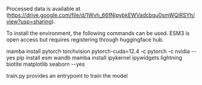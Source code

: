 Processed data is available at (https://drive.google.com/file/d/1Wvh_66fNIpybkEWVadcbqu0smWQiRSYh/view?usp=sharing).

To install the environment, the following commands can be used. ESM3 is open access but requires registering through huggingface hub.

mamba install pytorch torchvision pytorch-cuda=12.4 -c pytorch -c nvidia --yes
pip install esm wandb
mamba install ipykernel ipywidgets lightning biotite matplotlib seaborn --yes

train.py provides an entrypoint to train the model
